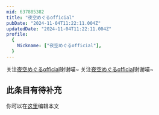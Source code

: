 ```yaml
---
mid: 637885382
title: "夜空めぐるofficial"
pubDate: "2024-11-04T11:22:11.004Z"
updatedDate: "2024-11-04T11:22:11.004Z"
profile:
  {
    Nickname: ["夜空めぐるofficial"],
  }
---
```


关注[夜空めぐるofficial](https://space.bilibili.com/637885382)谢谢喵~ 关注[夜空めぐるofficial](https://space.bilibili.com/637885382)谢谢喵~

## 此条目有待补充
你可以在[这里](https://github.com/Yuhanawa/VTuber.ICU-Content/edit/master/v/夜空めぐるofficial/index.md)编辑本文
